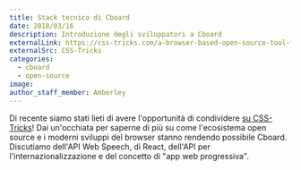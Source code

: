 ```yaml
---
title: Stack tecnico di Cboard
date: 2018/03/16
description: Introduzione degli sviluppatori a Cboard
externalLink: https://css-tricks.com/a-browser-based-open-source-tool-for-alternative-communication/
externalSrc: CSS-Tricks
categories:
  - cboard
  - open-source
image:
author_staff_member: Amberley
---
```


Di recente siamo stati lieti di avere l'opportunità di condividere [su CSS-Tricks](https://css-tricks.com/a-browser-based-open-source-tool-for-alternative-communication/)! Dai un'occhiata per saperne di più su come l'ecosistema open source e i moderni sviluppi del browser stanno rendendo possibile Cboard. Discutiamo dell'API Web Speech, di React, dell'API per l'internazionalizzazione e del concetto di "app web progressiva".